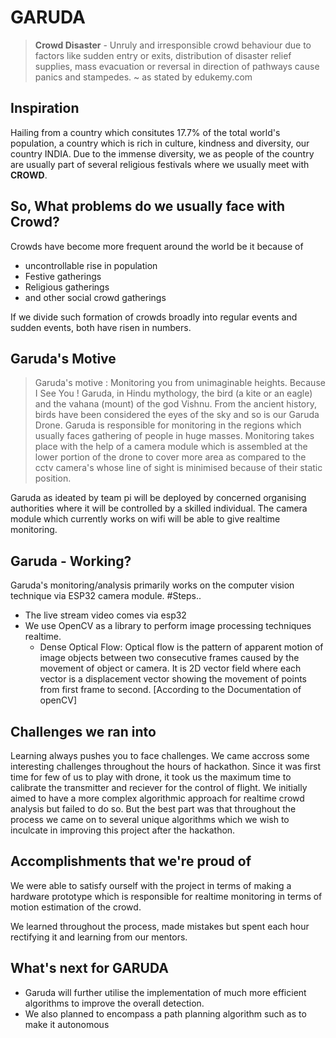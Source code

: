 # GARUDA
> **Crowd Disaster** - Unruly and irresponsible crowd behaviour due to factors like sudden entry or exits, distribution of disaster relief supplies, mass evacuation or reversal in direction of pathways cause panics and stampedes. 
~ as stated by edukemy.com

## Inspiration
Hailing from a country which consitutes 17.7% of the total world's population, a country which is rich in culture, kindness and diversity, our country INDIA. Due to the immense diversity, we as people of the country are usually part of several religious festivals where we usually meet with **CROWD**. 

## So, What problems do we usually face with Crowd?
Crowds have become more frequent around the world be it because of 
* uncontrollable rise in population
* Festive gatherings
* Religious gatherings
* and other social crowd gatherings

 If we divide such formation of crowds broadly into regular events and sudden events, both have risen in numbers.  

## Garuda's Motive 
> Garuda's motive : Monitoring you from unimaginable heights. Because I See You !
Garuda, in Hindu mythology, the bird (a kite or an eagle) and the vahana (mount) of the god Vishnu.
From the ancient history, birds have been considered the eyes of the sky and so is our Garuda Drone. Garuda is responsible for monitoring in the regions which usually faces gathering of people in huge masses. Monitoring takes place with the help of a camera module which is assembled at the lower portion of the drone to cover more area as compared to the cctv camera's whose line of sight is minimised because of their static position. 

Garuda as ideated by team pi will be deployed by concerned organising authorities where it will be controlled by a skilled individual. The camera module which currently works on wifi will be able to give realtime monitoring.  

## Garuda - Working?
Garuda's monitoring/analysis primarily works on the computer vision technique via ESP32 camera module.
#Steps..
* The live stream video comes via esp32
*  We use OpenCV as a library to perform image processing techniques realtime.
    * Dense Optical Flow: Optical flow is the pattern of apparent motion of image objects between two consecutive frames caused by the movement of object or camera. It is 2D vector field where each vector is a displacement vector showing the movement of points from first frame to second. [According to the Documentation of openCV]

## Challenges we ran into
Learning always pushes you to face challenges. We came accross some interesting challenges throughout the hours of hackathon. Since it was first time for few of us to play with drone, it took us the maximum time to calibrate the transmitter and reciever for the control of flight.
We initially aimed to have a more complex algorithmic approach for realtime crowd analysis but failed to do so. 
But the best part was that throughout the process we came on to several unique algorithms which we wish to inculcate in improving this project after the hackathon.

## Accomplishments that we're proud of
We were able to satisfy ourself with the project in terms of making a hardware prototype which is responsible for realtime monitoring in terms of motion estimation of the crowd.

We learned throughout the process, made mistakes but spent each hour rectifying it and learning from our mentors.

## What's next for GARUDA
* Garuda will further utilise the implementation of much more efficient algorithms to improve the overall detection.
* We also planned to encompass a path planning algorithm such as to make it autonomous 
